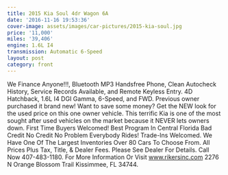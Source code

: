 ```yaml
---
title: 2015 Kia Soul 4dr Wagon 6A
date: '2016-11-16 19:53:36'
cover-image: assets/images/car-pictures/2015-kia-soul.jpg
price: '11,000'
miles: '39,406'
engine: 1.6L I4
transmission: Automatic 6-Speed
layout: post
category: front
---
```

We Finance Anyone!!!, Bluetooth MP3 Handsfree Phone, Clean Autocheck History, Service Records Available, and Remote Keyless Entry. 4D Hatchback, 1.6L I4 DGI Gamma, 6-Speed, and FWD. Previous owner purchased it brand new! Want to save some money? Get the NEW look for the used price on this one owner vehicle. This terrific Kia is one of the most sought after used vehicles on the market because it NEVER lets owners down. First Time Buyers Welcomed! Best Program In Central Florida Bad Credit No Credit No Problem Everybody Rides! Trade-Ins Welcomed. We Have One Of The Largest Inventories Over 80 Cars To Choose From. All Prices Plus Tax, Title, & Dealer Fees. Please See Dealer For Details. Call Now 407-483-1180\. For More Information Or Visit www.rikersinc.com 2276 N Orange Blossom Trail Kissimmee, FL 34744\.
